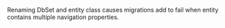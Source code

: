 Renaming DbSet and entity class causes migrations add to fail when entity contains multiple navigation properties.
